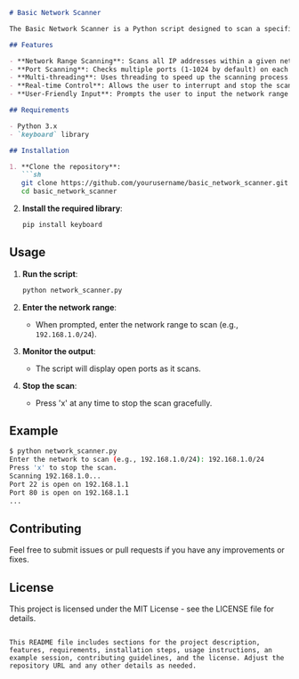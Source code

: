```markdown
# Basic Network Scanner

The Basic Network Scanner is a Python script designed to scan a specified network range for open ports. It leverages multi-threading for efficient scanning and provides real-time control to stop the scan by pressing 'x' on the keyboard.

## Features

- **Network Range Scanning**: Scans all IP addresses within a given network range.
- **Port Scanning**: Checks multiple ports (1-1024 by default) on each IP address for open connections.
- **Multi-threading**: Uses threading to speed up the scanning process.
- **Real-time Control**: Allows the user to interrupt and stop the scan at any time by pressing 'x'.
- **User-Friendly Input**: Prompts the user to input the network range to scan.

## Requirements

- Python 3.x
- `keyboard` library

## Installation

1. **Clone the repository**:
   ```sh
   git clone https://github.com/yourusername/basic_network_scanner.git
   cd basic_network_scanner
   ```

2. **Install the required library**:
   ```sh
   pip install keyboard
   ```

## Usage

1. **Run the script**:
   ```sh
   python network_scanner.py
   ```

2. **Enter the network range**:
   - When prompted, enter the network range to scan (e.g., `192.168.1.0/24`).

3. **Monitor the output**:
   - The script will display open ports as it scans.

4. **Stop the scan**:
   - Press 'x' at any time to stop the scan gracefully.

## Example

```sh
$ python network_scanner.py
Enter the network to scan (e.g., 192.168.1.0/24): 192.168.1.0/24
Press 'x' to stop the scan.
Scanning 192.168.1.0...
Port 22 is open on 192.168.1.1
Port 80 is open on 192.168.1.1
...
```

## Contributing

Feel free to submit issues or pull requests if you have any improvements or fixes.

## License

This project is licensed under the MIT License - see the LICENSE file for details.
```

This README file includes sections for the project description, features, requirements, installation steps, usage instructions, an example session, contributing guidelines, and the license. Adjust the repository URL and any other details as needed.
